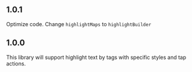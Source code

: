 ## 1.0.1
Optimize code. Change `highlightMaps` to `highlightBuilder`

## 1.0.0
This library will support highlight text by tags with specific styles and tap actions.
